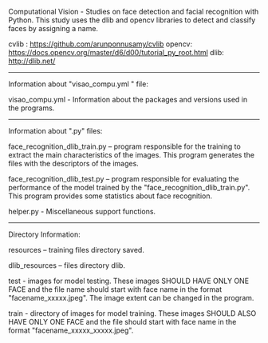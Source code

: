 Computational Vision - Studies on face detection and facial recognition with Python. This study uses the dlib and opencv libraries to detect and classify faces by assigning a name.

cvlib : https://github.com/arunponnusamy/cvlib
opencv: https://docs.opencv.org/master/d6/d00/tutorial_py_root.html
dlib: http://dlib.net/

-------------------------------------------------------------------------------------------------------------

Information about "visao_compu.yml " file:

visao_compu.yml -  Information about the packages and versions used in the programs.


-------------------------------------------------------------------------------------------------------------
Information about ".py" files:

face_recognition_dlib_train.py – program responsible for the training to extract the main characteristics of the images. This program generates the files with the descriptors of the images.

face_recognition_dlib_test.py – program responsible for evaluating the performance of the model trained by the "face_recognition_dlib_train.py". This program provides some statistics about face recognition.

helper.py - Miscellaneous support functions.

-------------------------------------------------------------------------------------------------------------

Directory Information:

resources –  training files directory saved.

dlib_resources – files directory dlib.

test - images for model testing. These images SHOULD HAVE ONLY ONE FACE and the file name should start with face name in the format "facename_xxxxx.jpeg". The image extent can be changed in the program.

train - directory of images for model training. These images SHOULD ALSO HAVE ONLY ONE FACE and the file should start with face name in the format "facename_xxxxx_xxxxx.jpeg".
